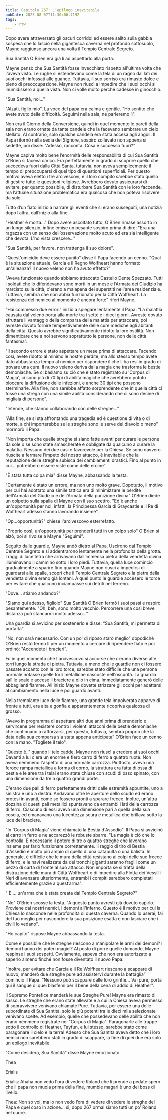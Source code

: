 ```yaml
---
title: Capitolo 267: L’epilogo inevitabile
pubDate: 2025-08-07T11:30:06.719Z
tags:
    - rtw
---
```







Dopo avere attraversato gli oscuri corridoi ed essere salito sulla gabbia sospesa che lo lasciò nella gigantesca caverna nel profondo sottosuolo, Mayne raggiunse ancora una volta il Tempio Centrale Segreto.


Sua Santità O'Brien era già lì ad aspettarlo alla porta.


Mayne pensò che Sua Santità fosse invecchiato rispetto all'ultima volta che l'aveva visto. Le rughe si estendevano come la tela di un ragno dai lati dei suoi occhi infossati alle guance. Tuttavia, il suo sorriso era rimasto dolce e pieno di preoccupazione. Mayne non riuscì a impedire che i suoi occhi si inumidissero a quella vista. Non ci volle molto perché cadesse in ginocchio.


"Sua Santità, noi..."


"Alzati, figlio mio". La voce del papa era calma e gentile. "Ho sentito che avete avuto delle difficoltà. Seguimi nella sala, ne parleremo lì".


Non era il Giorno della Conversione, quindi in quel momento le pareti della sala non erano ornate da tante candele che la facevano sembrare un cielo stellato. Al contrario, solo qualche candela era stata accesa agli angoli. Il Papa ritornò nella sedia del Signore, sospirò sollevato non appena si sedette, poi disse: "Adesso, racconta. Cosa è successo fuori?"


Mayne capiva molto bene l’enormità delle responsabilità di cui Sua Santità O'Brien si faceva carico. Era perfettamente in grado di scoprire quello che succedeva fuori dalla Città Santa, tuttavia, non aveva semplicemente il tempo di preoccuparsi di quel tipo di questioni superficiali. Per questo motivo aveva eletto i tre arcivescovi, e il loro compito sarebbe stato quello di gestire tutte le questioni religiose. Avrebbero dovuto assicurarsi di evitare, per quanto possibile, di disturbare Sua Santità con le loro faccende, ma l’attuale situazione problematica era qualcosa che non poteva risolvere da solo.


Tutto d’un fiato iniziò a narrare gli eventi che si erano susseguiti, una notizia dopo l’altra, dall’inizio alla fine.


"Heather è morta..." Dopo avere ascoltato tutto, O'Brien rimase assorto in un lungo silenzio, infine emise un pesante sospiro prima di dire: "Era una ragazza con un senso dell’osservazione molto acuto ed era sia intelligente che devota. L'ho vista crescere…"


"Sua Santità, per favore, non trattenga il suo dolore".


"Quest'omicidio deve essere punito" disse il Papa facendo un cenno. "Qual è la situazione attuale, Garcia e il Regno Wolfheart hanno formato un'alleanza? Il nuovo  veleno non ha avuto effetto?"


"Aveva funzionato quando abbiamo attaccato Castello Dente Spezzato. Tutti i soldati che lo difendevano sono morti in un mese e l’Armata dei Giudizio ha marciato sulla città, c'erano a malapena dei superstiti nell'area residenziale. Tuttavia, sembra che non abbia funzionato per la Città Wolfheart. La resistenza del nemico al momento è ancora forte" riferì Mayne.


“Hai commesso due errori” iniziò a spiegare lentamente il Papa: “La malattia causata dal veleno porta alla morte tra i sette e i dieci giorni. Avreste dovuto sfruttare il vantaggio della comparsa della malattia per attaccare, poi avreste dovuto fornire tempestivamente delle cure mediche agli abitanti della città. Questo avrebbe significativamente ridotto la loro ostilità. Non dimenticare che a noi servono soprattutto le persone, non delle città fantasma”.


"Il secondo errore è stato aspettare un mese prima di attaccare. Facendo così, avete ridotto al minimo le nostre perdite, ma allo stesso tempo avete dato abbastanza tempo al nemico per rispondere il che li ha resi in grado di trovare una cura. Il nuovo veleno deriva dalla magia che trasforma le bestie demoniache. Se ci basiamo su ciò che è stato registrato su 'Corpus di Magia', ci sono più di 70 tipi di abilità magiche che avrebbero potuto bloccare la diffusione delle infezioni, e anche 30 tipi che possono sterminarle. Alla fine, non sarebbe affatto sorprendente che in quella città ci fosse una strega con una simile abilità considerando che ci sono decine di migliaia di persone".


"Intende, che stanno collaborando con delle streghe..."


“Alla fine, se si sta affrontando una tragedia ed è questione di vita o di morte, a chi importerebbe se le streghe sono le serve del diavolo o meno” mormorò il Papa.


“Non importa che quelle streghe si siano fatte avanti per curare le persone da sole o se sono state smascherate e obbligate da qualcuno a curare la malattia. Nessuno dei due casi è favorevole per la Chiesa. Se sono davvero riuscite a fermare l’impeto del nostro attacco, è inevitabile che la reputazione delle streghe subisca dei cambiamenti drastici. Fino al punto in cui… potrebbero essere viste come delle eroine”


"È stata tutta colpa mia" disse Mayne, abbassando la testa.


"Certamente è stato un errore, ma non uno molto grave. Dopotutto, il motivo per cui hai adottato una simile tattica era di minimizzare le perdite dell'Armata del Giudizio e dell'Armata della punizione divina" O'Brien diede un colpetto sulla spalla di Mayne con il suo scettro. "Ed è anche un'opportunità per noi, infatti, la Principessa Garcia di Graycastle e il Re di Wolfheart adesso stanno lavorando insieme".


"Op…opportunità?" chiese l'arcivescovo esterrefatto.


"Proprio così, un'opportunità per prenderli tutti in un colpo solo" O'Brien si alzò, poi si rivolse a Mayne "Seguimi".


Seguito dalle guardie, Mayne andò dietro al Papa. Uscirono dal Tempio Centrale Segreto e si addentrarono lentamente nella profondità della grotta. I raggi di luce tetra che arrivavano dall’immensa pietra della vendetta divina illuminavano il cammino sotto i loro piedi. Tuttavia, quella luce cominciò gradualmente a sparire fino quando Mayne non riuscì a impedirsi di guardarsi alle spalle, scoprì che il Tempio Centrale Segreto e la pietra della vendetta divina erano già lontani. A quel punto le guardie accesero le torce per evitare che qualcuno inciampasse sui detriti nel terreno.


"Dove... stiamo andando?"


"Siamo qui adesso, figliolo" Sua Santità O'Brien fermò i suoi passi e respirò pesantemente. "Oh, beh, sono molto vecchio. Percorrere una così breve distanza può stancarmi molto adesso..."


Una guardia si avvicinò per sostenerlo e disse: “Sua Santità, mi permetta di portarla".


"No, non sarà necessario. Con un po' di riposo starò meglio" dopodiché O'Brien restò fermo lì per un momento a cercare di riprendere fiato e poi ordinò: "Accendete i bracieri".


Fu in quel momento che l'arcivescovo si accorse che c’erano diverse alte torri lungo la strada di pietra. Tuttavia, a meno che le guardie non ci fossero passate accanto con le loro torce, sarebbe stato difficile che una persona normale notasse quelle torri metalliche nascoste nell'oscurità. La guardia salì le scale e accese il braciere a olio in cima. Immediatamente generò delle abbaglianti fiamme. All'inizio Mayne dovette strizzare gli occhi per adattarsi al cambiamento nella luce e poi guardò avanti.


Nella tremolante luce delle fiamme, una grande tela impolverata apparve di fronte a tutti, era alta e gonfia e apparentemente ricopriva qualcosa di grosso.


"Avevo in programma di aspettare altri due anni prima di prenderlo e servircene per resistere contro i violenti attacchi delle bestie demoniache che continuano a rafforzarsi, per questo, tuttavia, sembra proprio che la data della sua comparsa sia stata appena anticipata” O'Brien face un cenno con la mano. "Togliete il telo".


"Questo è.." quando il telo cadde, Mayne non riuscì a credere ai suoi occhi. Davanti a lui c'era un enorme e fiero carro di ferro a quattro ruote. Non aveva nemmeno l'aspetto di una normale carrozza. Piuttosto, aveva una feroce rampa metallica a forma di corno, la struttura era fatta di ossa di bestia e le aree tra i telai erano state chiuse con scudi di osso spinato, con una dimensione da tre a quattro grandi porte.


C'erano due pali di ferro perfettamente dritti dalle estremità appuntite, uno a sinistra e uno a destra. Andavano oltre le aperture dello scudo ed erano protesi in avanti, come se fossero pronti a sparare frecce. Inoltre, un'altra dozzina di questi pali metallici spuntavano da entrambi i lati della carrozza di ferro. Ciascuno di essi aveva una dimensione pari a quella della sua coscia, ed emanavano una lucentezza scura e metallica che brillava sotto la luce del braciere.


"In 'Corpus di Magia' viene chiamato la Bestia d'Assedio". Il Papa si avvicinò al carro in ferro e ne accarezzò le robuste sbarre. "La magia è ciò che lo controlla. È necessario il potere di tre o quattro streghe che lavorano insieme per farlo funzionare correttamente. Il raggio di tiro di Bestia d'Assedio è molto più ampio di quello di una catapulta o una balista. In generale, è difficile che le mura della città resistano ai colpi delle sue frecce di ferro, e le navi realizzate da dei tronchi giganti saranno fragili come un pezzo di carta di fronte al suo attacco. Non importa se si tratta della distruzione delle mura di Città Wolfheart o di impedire alla Flotta dei Vessilli Neri di avanzare ulteriormente, entrambi i compiti sarebbero completati efficientemente grazie a quest’arma".


" È ... un'arma che è stata creata dal Tempio Centrale Segreto?"


"No" O'Brien scosse la testa. "A questo punto avresti già dovuto capirlo. Proviene dai nostri nemici, i demoni all'inferno. Questo è il motivo per cui la Chiesa lo nasconde nelle profondità di questa caverna. Quando lo userai, fai del tuo meglio per nascondere la sua posizione esatta e non lasciare che i civili lo vedano".


"Ho capito" rispose Mayne abbassando la testa.


Come è possibile che le streghe riescono a manipolare le armi dei demoni? I demoni hanno dei poteri magici? Al posto di porre quelle domande, Mayne respinse i suoi sospetti. Ovviamente, sapeva che non era autorizzato a saperlo almeno finché non fosse diventato il nuovo Papa.


"Inoltre, per evitare che Garcia e il Re Wolfheart riescano a scappare di nuovo, manderò due streghe pure ad assistervi durante la battaglia” comincio il Papa.  “Nessuno può scappare dalle loro grinfie... Vai pure, porta qui il sangue di quei blasfemi per il bene della cena di addio di Heather".


Il Supremo Pontefice manderà le sue Streghe Pure! Mayne era rimasto di sasso. Le streghe che erano state allevate e a cui la Chiesa aveva permesso di sopravvivere venivano chiamate Pure. Tuttavia, per essere una delle subordinate di Sua Santità, solo le più potenti tra le dieci mila selezionate venivano scelte. Ad esempio, quelle che possedevano delle abilità che non erano nemmeno registrate nel "Corpus di Magia". Paragonarle alle truppe sotto il controllo di Heather, Tayfun, e lui stesso, sarebbe stato come paragonare il cielo e la terra! Adesso che Sua Santità aveva detto che i loro nemici non sarebbero stati in grado di scappare, la fine di quei due era solo un epilogo inevitabile.


"Come desidera, Sua Santità" disse Mayne emozionato.




Thea 


Erialis


Erialis: Ahaha non vedo l'ora di vedere Roland che li prende a pedate spero che il papa non muoia prima della fine, mumble magari è uno dei boss di livello. 


Thea: Non so voi, ma io non vedo l’ora di vedere di vedere le streghe del Papa e quel coso in azione… sì, dopo 267 ormai siamo tutti un po’ Roland nel cuore. 
                                


                                



